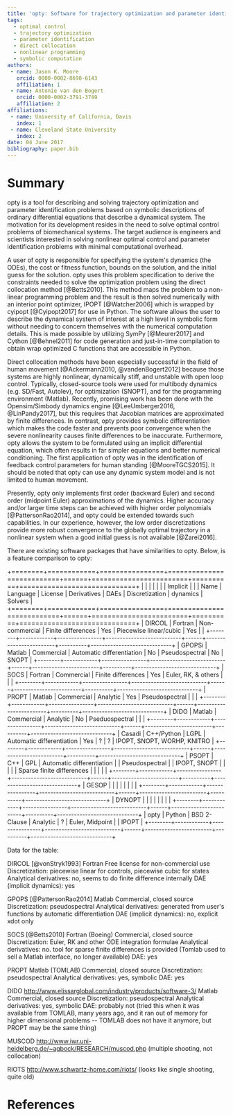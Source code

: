 ```yaml
---
title: 'opty: Software for trajectory optimization and parameter identification using direct collocation'
tags:
  - optimal control
  - trajectory optimization
  - parameter identification
  - direct collocation
  - nonlinear programming
  - symbolic computation
authors:
 - name: Jason K. Moore
   orcid: 0000-0002-8698-6143
   affiliation: 1
 - name: Antonie van den Bogert
   orcid: 0000-0002-3791-3749
   affiliation: 2
affiliations:
 - name: University of California, Davis
   index: 1
 - name: Cleveland State University
   index: 2
date: 04 June 2017
bibliography: paper.bib
---
```


# Summary

opty is a tool for describing and solving trajectory optimization and parameter
identification problems based on symbolic descriptions of ordinary differential
equations that describe a dynamical system. The motivation for its development
resides in the need to solve optimal control problems of biomechanical systems.
The target audience is engineers and scientists interested in solving nonlinear
optimal control and parameter identification problems with minimal
computational overhead.

A user of opty is responsible for specifying the system's dynamics (the ODEs),
the cost or fitness function, bounds on the solution, and the initial guess for
the solution. opty uses this problem specification to derive the constraints
needed to solve the optimization problem using the direct collocation method
[@Betts2010]. This method maps the problem to a non-linear programming problem
and the result is then solved numerically with an interior point optimizer,
IPOPT [@Watcher2006] which is wrapped by cyipopt [@Cyipopt2017] for use in
Python. The software allows the user to describe the dynamical system of
interest at a high level in symbolic form without needing to concern themselves
with the numerical computation details. This is made possible by utilizing
SymPy [@Meurer2017] and Cython [@Behnel2011] for code generation and
just-in-time compilation to obtain wrap optimized C functions that are
accessible in Python.

Direct collocation methods have been especially successful in the field of
human movement [@Ackermann2010, @vandenBogert2012] because those systems are
highly nonlinear, dynamically stiff, and unstable with open loop control.
Typically, closed-source tools were used for multibody dynamics (e.g. SD/Fast,
Autolev), for optimization (SNOPT), and for the programming environment
(Matlab). Recently, promising work has been done with the Opensim/Simbody
dynamics engine [@LeeUmberger2016, @LinPandy2017], but this requires that
Jacobian matrices are approximated by finite differences. In contrast, opty
provides symbolic differentiation which makes the code faster and prevents poor
convergence when the severe nonlinearity causes finite differences to be
inaccurate. Furthermore, opty allows the system to be formulated using an
implicit differential equation, which often results in far simpler equations
and better numerical conditioning. The first application of opty was in the
identification of feedback control parameters for human standing
[@MooreTGCS2015]. It should be noted that opty can use any dynamic system model
and is not limited to human movement.

Presently, opty only implements first order (backward Euler) and second order
(midpoint Euler) approximations of the dynamics. Higher accuracy and/or larger
time steps can be achieved with higher order polynomials [@PattersonRao2014],
and opty could be extended towards such capabilities. In our experience,
however, the low order discretizations provide more robust convergence to the
globally optimal trajectory in a nonlinear system when a good initial guess is
not available [@Zarei2016].

There are existing software packages that have similarities to opty. Below, is
a feature comparison to opty:

+========+============+================+===========================+======+========================+==========+=============================+
|        |            |                |                           |      |                        | Implicit |                             |
| Name   | Language   | License        | Derivatives               | DAEs |  Discretization        | dynamics | Solvers                     |
+========+============+================+===========================+======+========================+==========+=============================+
| DIRCOL | Fortran    | Non-commercial | Finite differences        | Yes  | Piecewise linear/cubic | Yes      |                             |
+--------+------------+----------------+---------------------------+------+------------------------+----------+-----------------------------+
| GPOPSi | Matlab     | Commercial     | Automatic differentiation | No   | Pseudospectral         | No       | SNOPT                       |
+--------+------------+----------------+---------------------------+------+------------------------+----------+-----------------------------+
| SOCS   | Fortran    | Commercial     | Finite differences        | Yes  | Euler, RK, & others    |          |                             |
+--------+------------+----------------+---------------------------+------+------------------------+----------+-----------------------------+
| PROPT  | Matlab     | Commercial     | Analytic                  | Yes  | Pseudospectral         |          |                             |
+--------+------------+----------------+---------------------------+------+------------------------+----------+-----------------------------+
| DIDO   | Matlab     | Commercial     | Analytic                  | No   | Pseduospectral         |          |                             |
+--------+------------+----------------+---------------------------+------+------------------------+----------+-----------------------------+
| Casadi | C++/Python | LGPL           | Automatic differentiation | Yes  | ?                      | ?        | IPOPT, SNOPT, WORHP, KNITRO |
+--------+------------+----------------+---------------------------+------+------------------------+----------+-----------------------------+
| PSOPT  | C++        | GPL            | Automatic differentiation |      | Pseudospectral         |          | IPOPT, SNOPT                |
|        |            |                | Sparse finite differences |      |                        |          |                             |
+--------+------------+----------------+---------------------------+------+------------------------+----------+-----------------------------+
| GESOP  |            |                |                           |      |                        |          |                             |
+--------+------------+----------------+---------------------------+------+------------------------+----------+-----------------------------+
| DYNOPT |            |                |                           |      |                        |          |                             |
+--------+------------+----------------+---------------------------+------+------------------------+----------+-----------------------------+
| opty   | Python     | BSD 2-Clause   | Analytic                  | ?    | Euler, Midpoint        |          | IPOPT                       |
+--------+------------+----------------+---------------------------+------+------------------------+----------+-----------------------------+

Data for the table:

DIRCOL [@vonStryk1993]
Fortran
Free license for non-commercial use
Discretization: piecewise linear for controls, piecewise cubic for states
Analytical derivatives: no, seems to do finite difference internally
DAE (implicit dynamics): yes


GPOPS [@PattersonRao2014]
Matlab
Commercial, closed source
Discretization: pseudospectral
Analytical derivatives: generated from user's functions by automatic differentiation
DAE (implicit dynamics): no, explicit xdot only


SOCS [@Betts2010]
Fortran (Boeing)
Commercial, closed source
Discretization: Euler, RK and other ODE integration formulae
Analytical derivatives: no.  tool for sparse finite differences is provided
(Tomlab used to sell a Matlab interface, no longer available)
DAE: yes


PROPT
Matlab (TOMLAB)
Commercial, closed source
Discretization: pseudospectral
Analytical derivatives: yes, symbolic
DAE: yes


DIDO http://www.elissarglobal.com/industry/products/software-3/
Matlab
Commercial, closed source
Discretization: pseudospectral
Analytical derivatives: yes, symbolic
DAE: probably not
(tried this when it was available from TOMLAB, many years ago, and it ran out of memory for higher dimensional
problems -- TOMLAB does not have it anymore, but PROPT may be the same thing)

MUSCOD http://www.iwr.uni-heidelberg.de/~agbock/RESEARCH/muscod.php
(multiple shooting, not collocation)

RIOTS http://www.schwartz-home.com/riots/
(looks like single shooting, quite old)

# References
